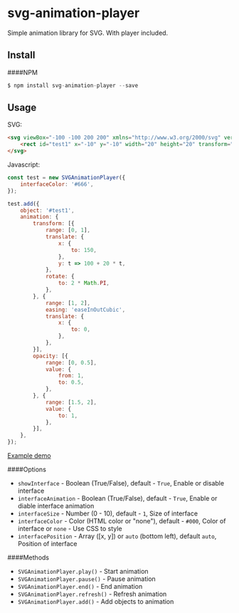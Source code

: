 # svg-animation-player

Simple animation library for SVG. With player included.

## Install
####NPM
```javascript
$ npm install svg-animation-player --save
```

## Usage

SVG:
```html
<svg viewBox="-100 -100 200 200" xmlns="http://www.w3.org/2000/svg" version="1.1">
    <rect id="test1" x="-10" y="-10" width="20" height="20" transform="translate(0, 100)"/>
</svg>
```

Javascript:
```javascript
const test = new SVGAnimationPlayer({
    interfaceColor: '#666',
});

test.add({
    object: '#test1',
    animation: {
        transform: [{
            range: [0, 1],
            translate: {
                x: {
                    to: 150,
                },
                y: t => 100 + 20 * t,
            },
            rotate: {
                to: 2 * Math.PI,
            },
        }, {
            range: [1, 2],
            easing: 'easeInOutCubic',
            translate: {
                x: {
                    to: 0,
                },
            },
        }],
        opacity: [{
            range: [0, 0.5],
            value: {
                from: 1,
                to: 0.5,
            },
        }, {
            range: [1.5, 2],
            value: {
                to: 1,
            },
        }],
    },
});
```
[Example demo](https://m-51.github.io/svg-animation/readme-example/readme.svg)


####Options
* `showInterface` - Boolean (True/False), default - `True`, Enable or disable interface
* `interfaceAnimation` - Boolean (True/False), default - `True`, Enable or diable interface animation
* `interfaceSize` - Number (0 - 10), default - `1`, Size of interface
* `interfaceColor` - Color (HTML color or "none"), default - `#000`, Color of interface or `none` - Use CSS to style
* `interfacePosition` - Array ([x, y]) or `auto` (bottom left), default `auto`, Position of interface

####Methods
* `SVGAnimationPlayer.play()` - Start animation
* `SVGAnimationPlayer.pause()` - Pause animation
* `SVGAnimationPlayer.end()` - End animation
* `SVGAnimationPlayer.refresh()` - Refresh animation
* `SVGAnimationPlayer.add()` - Add objects to animation


